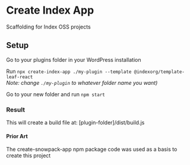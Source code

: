 # Create Index App

Scaffolding for Index OSS projects

## Setup

Go to your plugins folder in your WordPress installation

Run `npx create-index-app ./my-plugin --template @indexorg/template-leaf-react`<br />
*Note: change `./my-plugin` to whatever folder name you want)*

Go to your new folder and run `npm start`

### Result
This will create a build file at: [plugin-folder]/dist/build.js

#### Prior Art

The create-snowpack-app npm package code was used as a basis to create this project